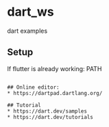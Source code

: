 # dart_ws
dart examples

## Setup
If flutter is already working:
PATH
```set PATH=C:\ins\Android\flutter\bin\cache\dart-sdk\bin;%PATH%

## Online editor:
* https://dartpad.dartlang.org/

## Tutorial
* https://dart.dev/samples
* https://dart.dev/tutorials

